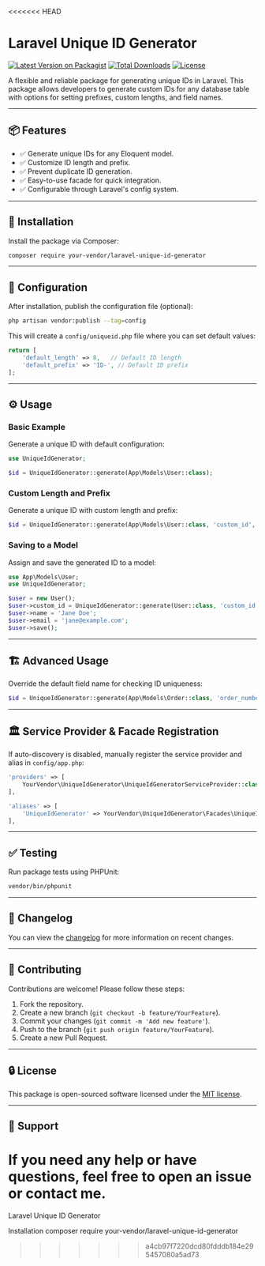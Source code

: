 <<<<<<< HEAD

# Laravel Unique ID Generator

[![Latest Version on Packagist](https://img.shields.io/packagist/v/your-vendor/laravel-unique-id-generator.svg?style=flat-square)](https://packagist.org/packages/your-vendor/laravel-unique-id-generator)
[![Total Downloads](https://img.shields.io/packagist/dt/your-vendor/laravel-unique-id-generator.svg?style=flat-square)](https://packagist.org/packages/your-vendor/laravel-unique-id-generator)
[![License](https://img.shields.io/packagist/l/your-vendor/laravel-unique-id-generator.svg?style=flat-square)](LICENSE)

A flexible and reliable package for generating unique IDs in Laravel. This package allows developers to generate custom IDs for any database table with options for setting prefixes, custom lengths, and field names.

---

## 📦 Features

- ✅ Generate unique IDs for any Eloquent model.
- ✅ Customize ID length and prefix.
- ✅ Prevent duplicate ID generation.
- ✅ Easy-to-use facade for quick integration.
- ✅ Configurable through Laravel's config system.

---

## 🚀 Installation

Install the package via Composer:

```bash
composer require your-vendor/laravel-unique-id-generator
```

---

## 🔧 Configuration

After installation, publish the configuration file (optional):

```bash
php artisan vendor:publish --tag=config
```

This will create a `config/uniqueid.php` file where you can set default values:

```php
return [
    'default_length' => 8,   // Default ID length
    'default_prefix' => 'ID-', // Default ID prefix
];
```

---

## ⚙️ Usage

### **Basic Example**

Generate a unique ID with default configuration:

```php
use UniqueIdGenerator;

$id = UniqueIdGenerator::generate(App\Models\User::class);
```

### **Custom Length and Prefix**

Generate a unique ID with custom length and prefix:

```php
$id = UniqueIdGenerator::generate(App\Models\User::class, 'custom_id', 10, 'USR-');
```

### **Saving to a Model**

Assign and save the generated ID to a model:

```php
use App\Models\User;
use UniqueIdGenerator;

$user = new User();
$user->custom_id = UniqueIdGenerator::generate(User::class, 'custom_id', 12, 'USR-');
$user->name = 'Jane Doe';
$user->email = 'jane@example.com';
$user->save();
```

---

## 🏗️ Advanced Usage

Override the default field name for checking ID uniqueness:

```php
$id = UniqueIdGenerator::generate(App\Models\Order::class, 'order_number', 6, 'ORD-');
```

---

## 🏛️ Service Provider & Facade Registration

If auto-discovery is disabled, manually register the service provider and alias in `config/app.php`:

```php
'providers' => [
    YourVendor\UniqueIdGenerator\UniqueIdGeneratorServiceProvider::class,
],

'aliases' => [
    'UniqueIdGenerator' => YourVendor\UniqueIdGenerator\Facades\UniqueIdGenerator::class,
],
```

---

## ✅ Testing

Run package tests using PHPUnit:

```bash
vendor/bin/phpunit
```

---

## 📜 Changelog

You can view the [changelog](CHANGELOG.md) for more information on recent changes.

---

## 🤝 Contributing

Contributions are welcome! Please follow these steps:

1. Fork the repository.
2. Create a new branch (`git checkout -b feature/YourFeature`).
3. Commit your changes (`git commit -m 'Add new feature'`).
4. Push to the branch (`git push origin feature/YourFeature`).
5. Create a new Pull Request.

---

## 🔒 License

This package is open-sourced software licensed under the [MIT license](LICENSE).

---

## 📩 Support

If you need any help or have questions, feel free to open an issue or contact me.
=======
Laravel Unique ID Generator

Installation
composer require your-vendor/laravel-unique-id-generator
>>>>>>> a4cb97f7220dcd80fdddb184e295457080a5ad73
